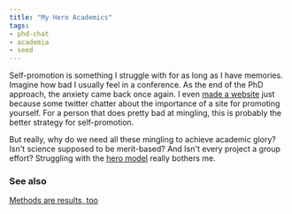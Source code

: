 ```yaml
---
title: "My Hero Academics"
tags:
- phd-chat
- academia
- seed
---
```


Self-promotion is something I struggle with for as long as I have memories.  Imagine how bad I usually feel in a conference.  As the end of the PhD approach, the anxiety came back once again. I even [made a website](notes/Making%20a%20github-hosted%20website.md) just because some twitter chatter about the importance of a site for promoting yourself. For a person that does pretty bad at mingling, this is probably the better strategy for self-promotion.

But really, why do we need all these mingling to achieve academic glory? Isn't science supposed to be merit-based? And Isn't every project a group effort? Struggling with the [hero model](https://issues.org/say-goodbye-hero-model-science-elkins-tanton-kavli/) really bothers me.

### See also
[Methods are results, too](notes/Methods%20are%20results,%20too.md)